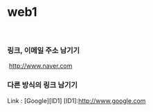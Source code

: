 # web1
​
### 링크, 이메일 주소 남기기
​
<http://www.naver.com>
​
​
### 다른 방식의 링크 남기기
Link : [Google][ID1]
[ID1]:http://www.google.com
